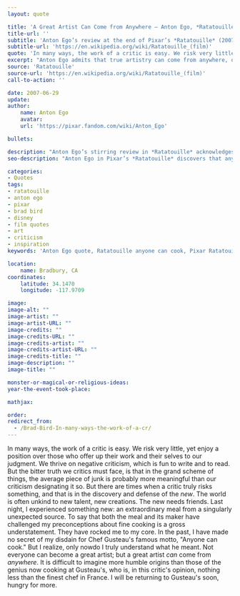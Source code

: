 ```yaml
---
layout: quote

title: 'A Great Artist Can Come from Anywhere – Anton Ego, *Ratatouille*'
title-url: ''
subtitle: 'Anton Ego’s review at the end of Pixar’s *Ratatouille* (2007)'
subtitle-url: 'https://en.wikipedia.org/wiki/Ratatouille_(film)'
quote: 'In many ways, the work of a critic is easy. We risk very little, yet enjoy a position over those who offer up their work and their selves to our judgment.  We thrive on negative criticism, which is fun to write and to read. But the bitter truth we critics must face, is that in the grand scheme of things, the average piece of junk is probably more meaningful than our criticism designating it so. But there are times when a critic truly risks something, and that is in the discovery and defense of the *new*. The world is often unkind to new talent, new creations. The new needs friends. Last night, I experienced something new: an extraordinary meal from a singularly unexpected source. To say that both the meal and its maker have challenged my preconceptions about fine cooking is a gross understatement. They have rocked me to my core. In the past, I have made no secret of my disdain for Chef Gusteau''s famous motto, "Anyone can cook." But I realize, only nowdo I truly understand what he meant. Not everyone can become a great artist; but a great artist *can* come from *anywhere*. It is difficult to imagine more humble origins than those of the genius now cooking at Gusteau''s, who is, in this critic''s opinion, nothing less than the finest chef in France. I will be returning to Gusteau''s soon, hungry for more.'
excerpt: "Anton Ego admits that true artistry can come from anywhere, overturning his disdainful view of Gusteau's motto."
source: 'Ratatouille'
source-url: 'https://en.wikipedia.org/wiki/Ratatouille_(film)'
call-to-action: ''

date: 2007-06-29
update:
author:
    name: Anton Ego
    avatar: 
    url: 'https://pixar.fandom.com/wiki/Anton_Ego'

bullets:

description: "Anton Ego’s stirring review in *Ratatouille* acknowledges that great art can come from the most humble places."
seo-description: "Anton Ego in Pixar’s *Ratatouille* discovers that anyone can cook, realizing that great artists can arise from anywhere."

categories:
- Quotes
tags:
- ratatouille
- anton ego
- pixar
- brad bird
- disney
- film quotes
- art
- criticism
- inspiration
keywords: 'Anton Ego quote, Ratatouille anyone can cook, Pixar Ratatouille review, a great artist can come from anywhere, film quotes, Disney Pixar, Brad Bird, art and criticism, inspiration from Ratatouille'

location:
    name: Bradbury, CA
coordinates:
    latitude: 34.1470
    longitude: -117.9709

image:
image-alt: ""
image-artist: ""
image-artist-URL: ""
image-credits: ""
image-credits-URL: ""
image-credits-artist: ""
image-credits-artist-URL: ""
image-credits-title: ""
image-description: ""
image-title: ""

monster-or-magical-or-religious-ideas: 
year-the-event-took-place: 

mathjax: 

order: 
redirect_from:
  - /Brad-Bird-In-many-ways-the-work-of-a-cr/
---
```

In many ways, the work of a critic is easy. We risk very little, yet enjoy a position over those who offer up their work and their selves to our judgment.  We thrive on negative criticism, which is fun to write and to read. But the bitter truth we critics must face, is that in the grand scheme of things, the average piece of junk is probably more meaningful than our criticism designating it so. But there are times when a critic truly risks something, and that is in the discovery and defense of the *new*. The world is often unkind to new talent, new creations. The new needs friends. Last night, I experienced something new: an extraordinary meal from a singularly unexpected source. To say that both the meal and its maker have challenged my preconceptions about fine cooking is a gross understatement. They have rocked me to my core. In the past, I have made no secret of my disdain for Chef Gusteau's famous motto, "Anyone can cook." But I realize, only nowdo I truly understand what he meant. Not everyone can become a great artist; but a great artist *can* come from *anywhere*. It is difficult to imagine more humble origins than those of the genius now cooking at Gusteau's, who is, in this critic's opinion, nothing less than the finest chef in France. I will be returning to Gusteau's soon, hungry for more.